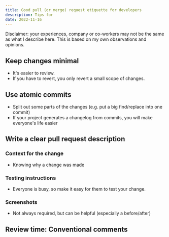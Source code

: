 ```yaml
---
title: Good pull (or merge) request etiquette for developers
description: Tips for 
date: 2022-11-16
---
```


Disclaimer: your experiences, company or co-workers may not be the same as what I describe here. This is based on my own observations and opinions.

## Keep changes minimal

- It's easier to review.
- If you have to revert, you only revert a small scope of changes.

## Use atomic commits

- Split out some parts of the changes (e.g. put a big find/replace into one commit)
- If your project generates a changelog from commits, you will make everyone's life easier

## Write a clear pull request description

### Context for the change

- Knowing why a change was made

### Testing instructions

- Everyone is busy, so make it easy for them to test your change.

### Screenshots

- Not always required, but can be helpful (especially a before/after)

## Review time: Conventional comments